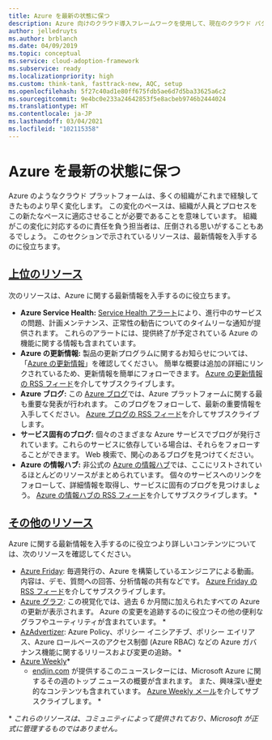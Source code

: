 ```yaml
---
title: Azure を最新の状態に保つ
description: Azure 向けのクラウド導入フレームワークを使用して、現在のクラウド パターンを常に最新の状態に保ち、変更を管理する方法について学習します。
author: jelledruyts
ms.author: brblanch
ms.date: 04/09/2019
ms.topic: conceptual
ms.service: cloud-adoption-framework
ms.subservice: ready
ms.localizationpriority: high
ms.custom: think-tank, fasttrack-new, AQC, setup
ms.openlocfilehash: 5f27c40ad1e80ff675fdb5ae6d7d5ba33625a6c2
ms.sourcegitcommit: 9e4bc0e233a24642853f5e8acbeb9746b2444024
ms.translationtype: HT
ms.contentlocale: ja-JP
ms.lasthandoff: 03/04/2021
ms.locfileid: "102115358"
---
```

<!-- docutune:casing AzAdvertizer "Azure Info Hub" "Azure Charts" "Azure Weekly" -->
<!-- cSpell:ignore endjin AzAdvertizer -->

# <a name="stay-current-with-azure"></a>Azure を最新の状態に保つ

Azure のようなクラウド プラットフォームは、多くの組織がこれまで経験してきたものより早く変化します。 この変化のペースは、組織が人員とプロセスをこの新たなペースに適応させることが必要であることを意味しています。 組織がこの変化に対応するのに責任を負う担当者は、圧倒される思いがすることもあるでしょう。 このセクションで示されているリソースは、最新情報を入手するのに役立ちます。

## <a name="top-resources"></a>[上位のリソース](#tab/TopResources)

次のリソースは、Azure に関する最新情報を入手するのに役立ちます。

- **Azure Service Health:** [Service Health アラート](/azure/service-health/service-health-overview)により、進行中のサービスの問題、計画メンテナンス、正常性の勧告についてのタイムリーな通知が提供されます。 これらのアラートには、提供終了が予定されている Azure の機能に関する情報も含まれています。
- **Azure の更新情報:** 製品の更新プログラムに関するお知らせについては、「[Azure の更新情報](https://azure.microsoft.com/updates/)」を確認してください。 簡単な概要は追加の詳細にリンクされているため、更新情報を簡単にフォローできます。 [Azure の更新情報の RSS フィード](https://azurecomcdn.azureedge.net/updates/feed/)を介してサブスクライブします。
- **Azure ブログ:** この [Azure ブログ](https://azure.microsoft.com/blog/)では、Azure プラットフォームに関する最も重要な発表が行われます。 このブログをフォローして、最新の重要情報を入手してください。 [Azure ブログの RSS フィード](https://azurecomcdn.azureedge.net/blog/feed/)を介してサブスクライブします。
- **サービス固有のブログ:** 個々のさまざまな Azure サービスでブログが発行されています。これらのサービスに依存している場合は、それらをフォローすることができます。 Web 検索で、関心のあるブログを見つけてください。
- **Azure の情報ハブ:** 非公式の [Azure の情報ハブ](https://azureinfohub.azurewebsites.net)では、ここにリストされているほとんどのリソースがまとめられています。 個々のサービスへのリンクをフォローして、詳細情報を取得し、サービスに固有のブログを見つけましょう。 [Azure の情報ハブの RSS フィード](https://azureinfohub.azurewebsites.net/Feed?serviceTitle=Azure)を介してサブスクライブします。 \*

## <a name="additional-resources"></a>[その他のリソース](#tab/AdditionalResources)

Azure に関する最新情報を入手するのに役立つより詳しいコンテンツについては、次のリソースを確認してください。

- [Azure Friday](https://channel9.msdn.com/shows/Azure-Friday): 毎週発行の、Azure を構築しているエンジニアによる動画。 内容は、デモ、質問への回答、分析情報の共有などです。 [Azure Friday の RSS フィード](https://s.ch9.ms/Shows/Azure-Friday/feed)を介してサブスクライブします。
- [Azure グラフ](https://azurecharts.com): この視覚化では、過去 6 か月間に加えられたすべての Azure の更新が表示されます。 Azure の変更を追跡するのに役立つその他の便利なグラフやユーティリティが含まれています。 \*
- [AzAdvertizer](https://www.azadvertizer.net): Azure Policy、ポリシー イニシアチブ、ポリシー エイリアス、Azure ロールベースのアクセス制御 (Azure RBAC) などの Azure ガバナンス機能に関するリリースおよび変更の追跡。 \*
- [Azure Weekly](https://azureweekly.info)*
  - [endjin.com](https://endjin.com) が提供するこのニュースレターには、Microsoft Azure に関するその週のトップ ニュースの概要が含まれます。 また、興味深い歴史的なコンテンツも含まれています。 [Azure Weekly メール](https://azureweekly.info)を介してサブスクライブします。 \*

\* *これらのリソースは、コミュニティによって提供されており、Microsoft が正式に管理するものではありません。*
